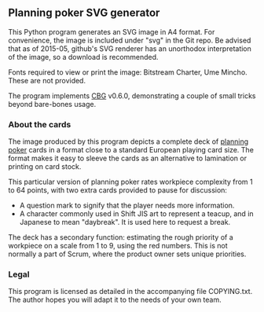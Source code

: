 ## Planning poker SVG generator

This Python program generates an SVG image in A4 format. For convenience, the image is included under "svg" in the Git repo. Be advised that as of 2015-05, github's SVG renderer has an unorthodox interpretation of the image, so a download is recommended.

Fonts required to view or print the image: Bitstream Charter, Ume Mincho. These are not provided.

The program implements [CBG](https://github.com/veikman/cbg) v0.6.0, demonstrating a couple of small tricks beyond bare-bones usage.

### About the cards

The image produced by this program depicts a complete deck of [planning poker](https://en.wikipedia.org/wiki/Planning_poker) cards in a format close to a standard European playing card size. The format makes it easy to sleeve the cards as an alternative to lamination or printing on card stock.

This particular version of planning poker rates workpiece complexity from 1 to 64 points, with two extra cards provided to pause for discussion:

* A question mark to signify that the player needs more information.
* A character commonly used in Shift JIS art to represent a teacup, and in Japanese to mean "daybreak". It is used here to request a break.

The deck has a secondary function: estimating the rough priority of a workpiece on a scale from 1 to 9, using the red numbers. This is not normally a part of Scrum, where the product owner sets unique priorities.

### Legal

This program is licensed as detailed in the accompanying file COPYING.txt. The author hopes you will adapt it to the needs of your own team.

